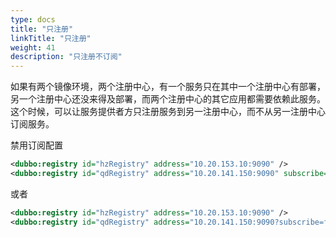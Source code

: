 ```yaml
---
type: docs
title: "只注册"
linkTitle: "只注册"
weight: 41
description: "只注册不订阅"
---
```


如果有两个镜像环境，两个注册中心，有一个服务只在其中一个注册中心有部署，另一个注册中心还没来得及部署，而两个注册中心的其它应用都需要依赖此服务。这个时候，可以让服务提供者方只注册服务到另一注册中心，而不从另一注册中心订阅服务。

禁用订阅配置

```xml
<dubbo:registry id="hzRegistry" address="10.20.153.10:9090" />
<dubbo:registry id="qdRegistry" address="10.20.141.150:9090" subscribe="false" />
```

或者

```xml
<dubbo:registry id="hzRegistry" address="10.20.153.10:9090" />
<dubbo:registry id="qdRegistry" address="10.20.141.150:9090?subscribe=false" />
```
